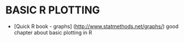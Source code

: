 # BASIC R PLOTTING

+ [Quick R book - graphs] (http://www.statmethods.net/graphs/) good chapter about basic plotting in R
